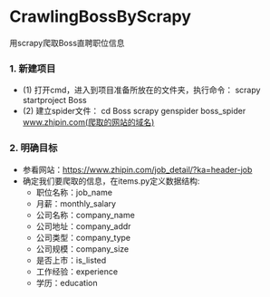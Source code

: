 # CrawlingBossByScrapy
用scrapy爬取Boss直聘职位信息

### 1. 新建项目
- (1) 打开cmd，进入到项目准备所放在的文件夹，执行命令：
    scrapy startproject Boss
- (2) 建立spider文件：
    cd Boss
    scrapy genspider boss_spider www.zhipin.com(爬取的网站的域名)

### 2. 明确目标
- 参看网站：https://www.zhipin.com/job_detail/?ka=header-job
- 确定我们要爬取的信息，在items.py定义数据结构:
    - 职位名称：job_name
    - 月薪：monthly_salary
    - 公司名称：company_name
    - 公司地址：company_addr
    - 公司类型：company_type
    - 公司规模：company_size
    - 是否上市：is_listed
    - 工作经验：experience
    - 学历：education


